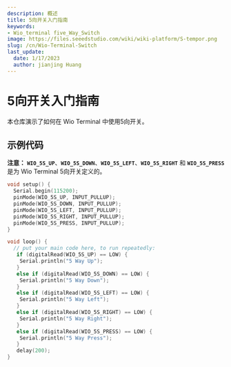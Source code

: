 ```yaml
---
description: 概述
title: 5向开关入门指南
keywords:
- Wio_terminal five_Way_Switch
image: https://files.seeedstudio.com/wiki/wiki-platform/S-tempor.png
slug: /cn/Wio-Terminal-Switch
last_update:
  date: 1/17/2023
  author: jianjing Huang
---
```


# 5向开关入门指南

本仓库演示了如何在 Wio Terminal 中使用5向开关。

## 示例代码

**注意：** **`WIO_5S_UP`**、**`WIO_5S_DOWN`**、**`WIO_5S_LEFT`**、**`WIO_5S_RIGHT`** 和 **`WIO_5S_PRESS`** 是为 Wio Terminal 5向开关定义的。

```cpp
void setup() {
  Serial.begin(115200);
  pinMode(WIO_5S_UP, INPUT_PULLUP);
  pinMode(WIO_5S_DOWN, INPUT_PULLUP);
  pinMode(WIO_5S_LEFT, INPUT_PULLUP);
  pinMode(WIO_5S_RIGHT, INPUT_PULLUP);
  pinMode(WIO_5S_PRESS, INPUT_PULLUP);
}

void loop() {
  // put your main code here, to run repeatedly:
   if (digitalRead(WIO_5S_UP) == LOW) {
    Serial.println("5 Way Up");
   }
   else if (digitalRead(WIO_5S_DOWN) == LOW) {
    Serial.println("5 Way Down");
   }
   else if (digitalRead(WIO_5S_LEFT) == LOW) {
    Serial.println("5 Way Left");
   }
   else if (digitalRead(WIO_5S_RIGHT) == LOW) {
    Serial.println("5 Way Right");
   }
   else if (digitalRead(WIO_5S_PRESS) == LOW) {
    Serial.println("5 Way Press");
   }
   delay(200);
}
```